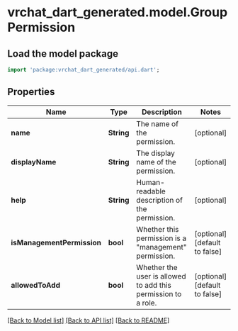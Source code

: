 # vrchat_dart_generated.model.GroupPermission

## Load the model package
```dart
import 'package:vrchat_dart_generated/api.dart';
```

## Properties
Name | Type | Description | Notes
------------ | ------------- | ------------- | -------------
**name** | **String** | The name of the permission. | [optional] 
**displayName** | **String** | The display name of the permission. | [optional] 
**help** | **String** | Human-readable description of the permission. | [optional] 
**isManagementPermission** | **bool** | Whether this permission is a \"management\" permission. | [optional] [default to false]
**allowedToAdd** | **bool** | Whether the user is allowed to add this permission to a role. | [optional] [default to false]

[[Back to Model list]](../README.md#documentation-for-models) [[Back to API list]](../README.md#documentation-for-api-endpoints) [[Back to README]](../README.md)


